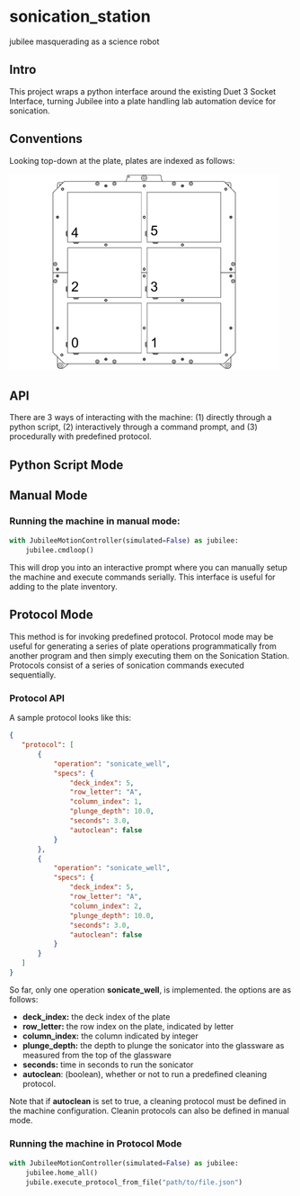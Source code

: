 # sonication_station
jubilee masquerading as a science robot

## Intro
This project wraps a python interface around the existing Duet 3 Socket Interface, turning Jubilee into a plate handling lab automation device for sonication.

## Conventions
Looking top-down at the plate, plates are indexed as follows:

<img src="https://github.com/machineagency/sonication_station/blob/master/bed_plate_reference.png" width="480">


## API
There are 3 ways of interacting with the machine: (1) directly through a python script, (2) interactively through a command prompt, and (3) procedurally with predefined protocol.

## Python Script Mode

## Manual Mode

### Running the machine in manual mode:
```python
with JubileeMotionController(simulated=False) as jubilee:
    jubilee.cmdloop()
```

This will drop you into an interactive prompt where you can manually setup the machine and execute commands serially. This interface is useful for adding to the plate inventory.

## Protocol Mode
This method is for invoking predefined protocol. Protocol mode may be useful for generating a series of plate operations programmatically from another program and then simply executing them on the Sonication Station. Protocols consist of a series of sonication commands executed sequentially.

### Protocol API
A sample protocol looks like this:
```json
{
   "protocol": [
       {
           "operation": "sonicate_well",
           "specs": {
               "deck_index": 5,
               "row_letter": "A",
               "column_index": 1,
               "plunge_depth": 10.0,
               "seconds": 3.0,
               "autoclean": false
           }
       },
       {
           "operation": "sonicate_well",
           "specs": {
               "deck_index": 5,
               "row_letter": "A",
               "column_index": 2,
               "plunge_depth": 10.0,
               "seconds": 3.0,
               "autoclean": false
           }
       }
   ]
}
```
So far, only one operation **sonicate_well**, is implemented. the options are as follows:
* **deck_index:** the deck index of the plate
* **row_letter:** the row index on the plate, indicated by letter
* **column_index:** the column indicated by integer
* **plunge_depth:** the depth to plunge the sonicator into the glassware as measured from the top of the glassware
* **seconds:** time in seconds to run the sonicator
* **autoclean**: (boolean), whether or not to run a predefined cleaning protocol.

Note that if **autoclean** is set to true, a cleaning protocol must be defined in the machine configuration. Cleanin protocols can also be defined in manual mode.

### Running the machine in Protocol Mode
```python
with JubileeMotionController(simulated=False) as jubilee:
    jubilee.home_all()
    jubile.execute_protocol_from_file("path/to/file.json")
```
